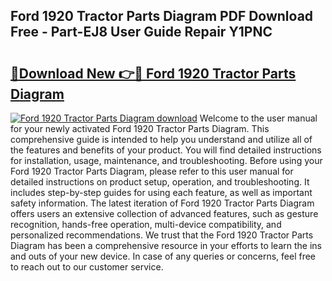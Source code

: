 ## Ford 1920 Tractor Parts Diagram PDF Download Free - Part-EJ8 User Guide Repair Y1PNC

# <h2><a href="http://dfkaul.blite.top/?on=Ford+1920+Tractor+Parts+Diagram">🔗Download New 👉🔴 Ford 1920 Tractor Parts Diagram</a></h2>

[![Ford 1920 Tractor Parts Diagram download](https://i.imgur.com/lujVjoI.png)](http://dfkaul.blite.top/?on=Ford+1920+Tractor+Parts+Diagram)
Welcome to the user manual for your newly activated Ford 1920 Tractor Parts Diagram. This comprehensive guide is intended to help you understand and utilize all of the features and benefits of your product. You will find detailed instructions for installation, usage, maintenance, and troubleshooting. Before using your Ford 1920 Tractor Parts Diagram, please refer to this user manual for detailed instructions on product setup, operation, and troubleshooting. It includes step-by-step guides for using each feature, as well as important safety information. The latest iteration of Ford 1920 Tractor Parts Diagram offers users an extensive collection of advanced features, such as gesture recognition, hands-free operation, multi-device compatibility, and personalized recommendations. We trust that the Ford 1920 Tractor Parts Diagram has been a comprehensive resource in your efforts to learn the ins and outs of your new device. In case of any queries or concerns, feel free to reach out to our customer service.

